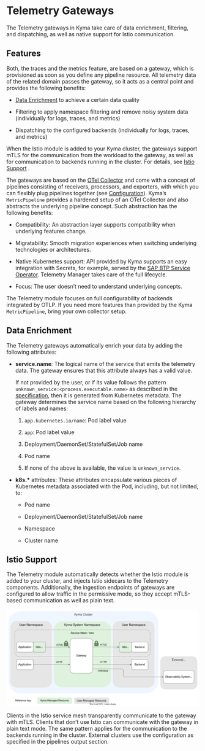 <!-- loio61567b79e6db41cd81de5f58ec077201 -->

# Telemetry Gateways

The Telemetry gateways in Kyma take care of data enrichment, filtering, and dispatching, as well as native support for Istio communication.



<a name="loio61567b79e6db41cd81de5f58ec077201__section_ytk_rmh_1bc"/>

## Features

Both, the traces and the metrics feature, are based on a gateway, which is provisioned as soon as you define any pipeline resource. All telemetry data of the related domain passes the gateway, so it acts as a central point and provides the following benefits:

-   [Data Enrichment](telemetry-gateways-61567b7.md#loio61567b79e6db41cd81de5f58ec077201__section_telemetry_data_enrichment) to achieve a certain data quality

-   Filtering to apply namespace filtering and remove noisy system data \(individually for logs, traces, and metrics\)

-   Dispatching to the configured backends \(individually for logs, traces, and metrics\)


When the Istio module is added to your Kyma cluster, the gateways support mTLS for the communication from the workload to the gateway, as well as for communication to backends running in the cluster. For details, see [Istio Support](telemetry-gateways-61567b7.md#loio61567b79e6db41cd81de5f58ec077201__section_telemetry_istio_support) .

The gateways are based on the [OTel Collector](https://opentelemetry.io/docs/collector/) and come with a concept of pipelines consisting of receivers, processors, and exporters, with which you can flexibly plug pipelines together \(see [Configuration](https://opentelemetry.io/docs/collector/configuration/)\). Kyma’s `MetricPipeline` provides a hardened setup of an OTel Collector and also abstracts the underlying pipeline concept. Such abstraction has the following benefits:

-   Compatibility: An abstraction layer supports compatibility when underlying features change.

-   Migratability: Smooth migration experiences when switching underlying technologies or architectures.

-   Native Kubernetes support: API provided by Kyma supports an easy integration with Secrets, for example, served by the [SAP BTP Service Operator](https://github.com/SAP/sap-btp-service-operator#readme). Telemetry Manager takes care of the full lifecycle.

-   Focus: The user doesn’t need to understand underlying concepts.


The Telemetry module focuses on full configurability of backends integrated by OTLP. If you need more features than provided by the Kyma `MetricPipeline`, bring your own collector setup.



<a name="loio61567b79e6db41cd81de5f58ec077201__section_telemetry_data_enrichment"/>

## Data Enrichment

The Telemetry gateways automatically enrich your data by adding the following attributes:

-   **service.name**: The logical name of the service that emits the telemetry data. The gateway ensures that this attribute always has a valid value.

    If not provided by the user, or if its value follows the pattern `unknown_service:<process.executable.name>` as described in the [specification](https://opentelemetry.io/docs/specs/semconv/resource/#service), then it is generated from Kubernetes metadata. The gateway determines the service name based on the following hierarchy of labels and names:

    1.  `app.kubernetes.io/name`: Pod label value

    2.  `app`: Pod label value

    3.  Deployment/DaemonSet/StatefulSet/Job name

    4.  Pod name

    5.  If none of the above is available, the value is `unknown_service`.


-   **k8s.\*** attributes: These attributes encapsulate various pieces of Kubernetes metadata associated with the Pod, including, but not limited, to:

    -   Pod name

    -   Deployment/DaemonSet/StatefulSet/Job name

    -   Namespace

    -   Cluster name





<a name="loio61567b79e6db41cd81de5f58ec077201__section_telemetry_istio_support"/>

## Istio Support

The Telemetry module automatically detects whether the Istio module is added to your cluster, and injects Istio sidecars to the Telemetry components. Additionally, the ingestion endpoints of gateways are configured to allow traffic in the permissive mode, so they accept mTLS-based communication as well as plain text.

![](images/Telemetry_Gateways_Istio_537da74.svg)

Clients in the Istio service mesh transparently communicate to the gateway with mTLS. Clients that don’t use Istio can communicate with the gateway in plain text mode. The same pattern applies for the communication to the backends running in the cluster. External clusters use the configuration as specified in the pipelines output section.

